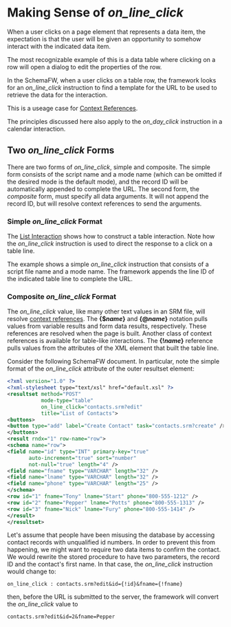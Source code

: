 # Making Sense of *on_line_click*

When a user clicks on a page element that represents a data item, the
expectation is that the user will be given an opportunity to somehow
interact with the indicated data item.

The most recognizable example of this is a data table where clicking
on a row will open a dialog to edit the properties of the row.

In the SchemaFW, when a user clicks on a table row, the framework looks
for an *on_line_click* instruction to find a template for the URL to be used
to retrieve the data for the interaction.

This is a useage case for [Context References](ContextReferences.md).

The principles discussed here also apply to the *on_day_click* instruction
in a calendar interaction.

## Two *on_line_click* Forms

There are two forms of *on_line_click*, simple and composite.  The simple form
consists of the script name and a mode name (which can be omitted if the desired
mode is the default mode), and the record ID will be automatically appended to
complete the URL.  The second form, the _composite_ form, must specify all data
arguments.  It will not append the record ID, but will resolve context references
to send the arguments.

### Simple *on_line_click* Format

The [List Interaction](CSListInteraction.md) shows how to construct a table
interaction.  Note how the *on_line_click* instruction is used to direct the
response to a click on a table line.

The example shows a simple *on_line_click* instruction that consists of a
script file name and a mode name.  The framework appends the line ID of the
indicated table line to complete the URL.

### Composite *on_line_click* Format

The *on_line_click* value, like many other text values in an SRM file, will
resolve [context references](ContextReferences.md).  The **{$_name_}** and
**{@_name_}** notation pulls values from variable results and form data results,
respectively.  These references are resolved when the page is built.  Another
class of context references is available for table-like interactions.  The
**{!_name_}** reference pulls values from the attributes of the XML element
that built the table line.

Consider the following SchemaFW document.  In particular, note the simple format
 of the *on_line_click* attribute of the outer resultset element:

~~~xml
<?xml version="1.0" ?>
<?xml-stylesheet type="text/xsl" href="default.xsl" ?>
<resultset method="POST"
           mode-type="table"
           on_line_click="contacts.srm?edit"
           title="List of Contacts">
<buttons>
<button type="add" label="Create Contact" task="contacts.srm?create" />
</buttons>
<result rndx="1" row-name="row">
<schema name="row">
<field name="id" type="INT" primary-key="true"
       auto-increment="true" sort="number"
       not-null="true" length="4" />
<field name="fname" type="VARCHAR" length="32" />
<field name="lname" type="VARCHAR" length="32" />
<field name="phone" type="VARCHAR" length="25" />
</schema>
<row id="1" fname="Tony" lname="Start" phone="800-555-1212" />
<row id="2" fname="Pepper" lname="Potts" phone="800-555-1313" />
<row id="3" fname="Nick" lname="Fury" phone="800-555-1414" />
</result>
</resultset>
~~~

Let's assume that people have been misusing the database by accessing contact
records with unqualified id numbers.  In order to prevent this from happening,
we might want to require two data items to confirm the contact.  We would
rewrite the stored procedure to have two parameters, the record ID and the
contact's first name.  In that case, the *on_line_click* instruction would
change to:

~~~
on_line_click : contacts.srm?edit&id={!id}&fname={!fname}
~~~

then, before the URL is submitted to the server, the framework will convert
the *on_line_click* value to

~~~
contacts.srm?edit&id=2&fname=Pepper
~~~


